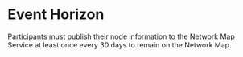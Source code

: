 # Event Horizon

Participants must publish their node information to the Network Map Service at least once every 30 days to remain on the Network Map.

